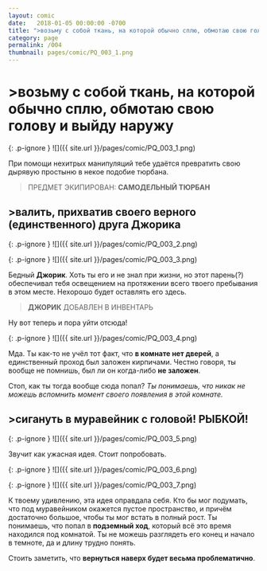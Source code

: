 ```yaml
---
layout: comic
date:   2018-01-05 00:00:00 -0700
title: ">возьму с собой ткань, на которой обычно сплю, обмотаю свою голову и выйду наружу"
category: page
permalink: /004
thumbnail: pages/comic/PQ_003_1.png
---
```

# >возьму с собой ткань, на которой обычно сплю, обмотаю свою голову и выйду наружу

{: .p-ignore }
![]({{ site.url }}/pages/comic/PQ_003_1.png)

При помощи нехитрых манипуляций тебе удаётся превратить свою дырявую простыню в некое подобие тюрбана.

<blockquote>ПРЕДМЕТ ЭКИПИРОВАН: <strong>САМОДЕЛЬНЫЙ ТЮРБАН</strong></blockquote>

## >валить, прихватив своего верного (единственного) друга Джорика

{: .p-ignore }
![]({{ site.url }}/pages/comic/PQ_003_2.png)

{: .p-ignore }
![]({{ site.url }}/pages/comic/PQ_003_3.png)

Бедный <strong>Джорик</strong>. Хоть ты его и не знал при жизни, но этот парень(?) обеспечивал тебя освещением на протяжении всего твоего пребывания в этом месте. Нехорошо будет оставлять его здесь.

<blockquote><strong>ДЖОРИК</strong> ДОБАВЛЕН В ИНВЕНТАРЬ</blockquote>

Ну вот теперь и пора уйти отсюда!

{: .p-ignore }
![]({{ site.url }}/pages/comic/PQ_003_4.png)

Мда. Ты как-то не учёл тот факт, что <strong>в комнате нет дверей</strong>, а единственный проход был заложен кирпичами. Честно говоря, ты вообще не помнишь, был ли он когда-либо <strong>не заложен</strong>. 

Стоп, как ты тогда вообще сюда попал? <em>Ты понимаешь, что никак не можешь вспомнить момент своего появления в этой комнате.</em>

## >сигануть в муравейник с головой! РЫБКОЙ!

{: .p-ignore }
![]({{ site.url }}/pages/comic/PQ_003_5.png)

Звучит как ужасная идея. Стоит попробовать.

{: .p-ignore }
![]({{ site.url }}/pages/comic/PQ_003_6.png)

{: .p-ignore }
![]({{ site.url }}/pages/comic/PQ_003_7.png)

К твоему удивлению, эта идея оправдала себя. Кто бы мог подумать, что под муравейником окажется пустое пространство, и причём достаточно большое, чтобы ты мог встать в полный рост. Ты понимаешь, что попал в <strong>подземный ход</strong>, который всё это время находился под комнатой. Ты не можешь разглядеть его конец и начало в темноте, да и длину трудно понять.

Стоить заметить, что <strong>вернуться наверх будет весьма проблематично</strong>.
